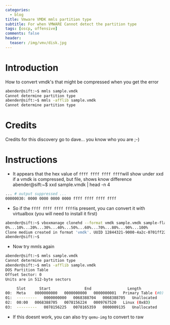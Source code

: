 ```yaml
---
categories:
  - blog
title: Vmware VMDK mmls partition type
subtitle: For when VMWARE Cannot detect the partition type
tags: [oscp, offensive]
comments: false
header:
  teaser: /img/vmv/disk.jpg
---
```


# Introduction
How to convert vmdk's that might be compressed when you get the error
```bash
abender@sift:~$ mmls sample.vmdk
Cannot determine partition type
abender@sift:~$ mmls -afflib sample.vmdk
Cannot determine partition type
```

# Credits
Credits for this discovery go to dave... you know who you are ;-)


# Instructions
-  It appears that the hex value of `ffff ffff ffff ffff`will show under xxd if a vmdk is compressed, but file, shows know difference
abender@sift:~$ xxd sample.vmdk | head -n 4

```bash
... # output suppressed ...
00000030: 0000 0000 0000 0000 ffff ffff ffff ffff
```
- So if the `ffff ffff ffff ffff`is present, you can convert it with virtualbox (you will need to install it first)
   
```bash
abender@sift:~$ vboxmanage clonehd --format vmdk sample.vmdk sample-flat.vmdk
0%...10%...20%...30%...40%...50%...60%...70%...80%...90%...100%
Clone medium created in format 'vmdk'. UUID 12844321-9000-4a2c-0701ff223241
abender@sift:~$ 
```
-  Now try mmls again
   
```bash
abender@sift:~$ mmls sample.vmdk
Cannot determine partition type
abender@sift:~$ mmls -afflib sample.vmdk
DOS Partition Table
Offset Sector: 0
Units are in 512-byte sectors

     Slot      Start               End                Length
00:  Meta    0000000000   0000000000   0000000001   Primary Table (#0)
01:  ---------   0000000000   0068388704   0068388705   Unallocated
02:  00:00   0068388705   0078156224   0009767520   Linux (0x83)
03:  ---------   0078156225   0078165359   0000009135   Unallocated
```
-  If this doesnt work, you can also try `qemu-img` to convert to raw